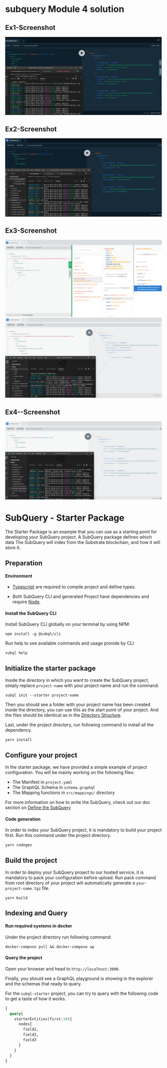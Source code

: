 # subquery Module 4 solution

## Ex1-Screenshot
![mod4 ex1](https://github.com/Altizine/SubQuery-Module-4-Solutions/blob/f5c1431dde47eff1444c32e3d7e2c12c7f88fe88/Ex1.png)
## Ex2-Screenshot
![mod4 ex2](https://github.com/Altizine/SubQuery-Module-4-Solutions/blob/f5c1431dde47eff1444c32e3d7e2c12c7f88fe88/Ex2.png)
## Ex3-Screenshot
![mod4 ex3-1](https://github.com/Altizine/SubQuery-Module-4-Solutions/blob/4b1519545347f96b17aea7ee41a36225f0f9f131/Ex3_1.png)
![mod4 ex3-2](https://github.com/Altizine/SubQuery-Module-4-Solutions/blob/4b1519545347f96b17aea7ee41a36225f0f9f131/Ex3_2.png)
## Ex4--Screenshot
![mod4 ex4](https://github.com/Altizine/SubQuery-Module-4-Solutions/blob/4b1519545347f96b17aea7ee41a36225f0f9f131/Ex4.png)




# SubQuery - Starter Package


The Starter Package is an example that you can use as a starting point for developing your SubQuery project.
A SubQuery package defines which data The SubQuery will index from the Substrate blockchain, and how it will store it. 

## Preparation

#### Environment

- [Typescript](https://www.typescriptlang.org/) are required to compile project and define types.  

- Both SubQuery CLI and generated Project have dependencies and require [Node](https://nodejs.org/en/).
     

#### Install the SubQuery CLI

Install SubQuery CLI globally on your terminal by using NPM:

```
npm install -g @subql/cli
```

Run help to see available commands and usage provide by CLI
```
subql help
```

## Initialize the starter package

Inside the directory in which you want to create the SubQuery project, simply replace `project-name` with your project name and run the command:
```
subql init --starter project-name
```
Then you should see a folder with your project name has been created inside the directory, you can use this as the start point of your project. And the files should be identical as in the [Directory Structure](https://doc.subquery.network/directory_structure.html).

Last, under the project directory, run following command to install all the dependency.
```
yarn install
```


## Configure your project

In the starter package, we have provided a simple example of project configuration. You will be mainly working on the following files:

- The Manifest in `project.yaml`
- The GraphQL Schema in `schema.graphql`
- The Mapping functions in `src/mappings/` directory

For more information on how to write the SubQuery, 
check out our doc section on [Define the SubQuery](https://doc.subquery.network/define_a_subquery.html) 

#### Code generation

In order to index your SubQuery project, it is mandatory to build your project first.
Run this command under the project directory.

````
yarn codegen
````

## Build the project

In order to deploy your SubQuery project to our hosted service, it is mandatory to pack your configuration before upload.
Run pack command from root directory of your project will automatically generate a `your-project-name.tgz` file.

```
yarn build
```

## Indexing and Query

#### Run required systems in docker


Under the project directory run following command:

```
docker-compose pull && docker-compose up
```
#### Query the project

Open your browser and head to `http://localhost:3000`.

Finally, you should see a GraphQL playground is showing in the explorer and the schemas that ready to query.

For the `subql-starter` project, you can try to query with the following code to get a taste of how it works.

````graphql
{
  query{
    starterEntities(first:10){
      nodes{
        field1,
        field2,
        field3
      }
    }
  }
}
````
